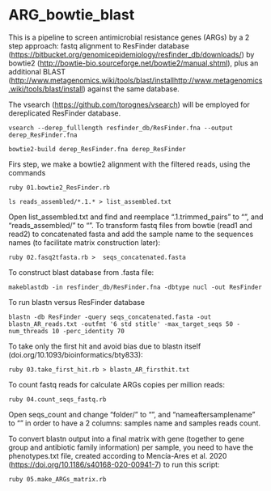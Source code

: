 # ARG_bowtie_blast

This is a pipeline to screen antimicrobial resistance genes (ARGs) by a 2 step approach: fastq alignment to ResFinder database (https://bitbucket.org/genomicepidemiology/resfinder_db/downloads/) by bowtie2 (http://bowtie-bio.sourceforge.net/bowtie2/manual.shtml), plus an additional BLAST (http://www.metagenomics.wiki/tools/blast/installhttp://www.metagenomics.wiki/tools/blast/install) against the same database. 

The vsearch (https://github.com/torognes/vsearch) will be employed for dereplicated ResFinder database.

	vsearch --derep_fulllength resfinder_db/ResFinder.fna --output derep_ResFinder.fna

	bowtie2-build derep_ResFinder.fna derep_ResFinder

Firs step, we make a bowtie2 alignment with the filtered reads, using the commands

	ruby 01.bowtie2_ResFinder.rb

	ls reads_assembled/*.1.* > list_assembled.txt

Open list_assembled.txt and find and reemplace “.1.trimmed_pairs” to “”, and “reads_assembled/” to “”. To transform fastq files from bowtie (read1 and read2) to concatenated fasta and add the sample name to the sequences names (to facilitate matrix construction later):

	ruby 02.fasq2tfasta.rb >  seqs_concatenated.fasta

To construct blast database from .fasta file:

	makeblastdb -in resfinder_db/ResFinder.fna -dbtype nucl -out ResFinder

To run blastn versus ResFinder database

	blastn -db ResFinder -query seqs_concatenated.fasta -out blastn_AR_reads.txt -outfmt '6 std stitle' -max_target_seqs 50 -num_threads 10 -perc_identity 70

To take only the first hit and avoid bias due to blastn itself (doi.org/10.1093/bioinformatics/bty833):

	ruby 03.take_first_hit.rb > blastn_AR_firsthit.txt

To count fastq reads for calculate ARGs copies per million reads:

	ruby 04.count_seqs_fastq.rb

Open seqs_count and change “folder/” to “”, and “nameaftersamplename” to “” in order to have a 2 columns: samples name and samples reads count.

To convert blastn output into a final matrix with gene (together to gene group and antibiotic family information) per sample, you need to have the phenotypes.txt file, created according to Mencía-Ares et al. 2020 (https://doi.org/10.1186/s40168-020-00941-7) to run this script:

	ruby 05.make_ARGs_matrix.rb
